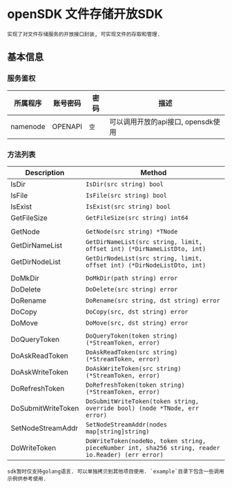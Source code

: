 # openSDK 文件存储开放SDK

    实现了对文件存储服务的开放接口封装, 可实现文件的存取和管理.

## 基本信息

### 服务鉴权

| 所属程序 |  账号密码 |  密码  |  描述  |
| ------- | ------|------ | ------ |
| namenode | OPENAPI | `空` | 可以调用开放的api接口, opensdk使用 |

### 方法列表

|  Description |    Method    |
| ------------ | ------------ |
| IsDir | `IsDir(src string) bool` |
| IsFile | `IsFile(src string) bool` |
| IsExist | `IsExist(src string) bool` |
| GetFileSize | `GetFileSize(src string) int64` |
| | |
| GetNode | `GetNode(src string) *TNode` |
| GetDirNameList | `GetDirNameList(src string, limit, offset int) (*DirNameListDto, int)` |
| GetDirNodeList | `GetDirNodeList(src string, limit, offset int) (*DirNodeListDto, int)` |
| | |
| DoMkDir | `DoMkDir(path string) error` |
| DoDelete | `DoDelete(src string) error` |
| DoRename | `DoRename(src string, dst string) error` |
| DoCopy | `DoCopy(src, dst string) error` |
| DoMove | `DoMove(src, dst string) error` |
| | |
| DoQueryToken | `DoQueryToken(token string) (*StreamToken, error)` |
| DoAskReadToken | `DoAskReadToken(src string) (*StreamToken, error)` |
| DoAskWriteToken | `DoAskWriteToken(src string) (*StreamToken, error)` |
| DoRefreshToken | `DoRefreshToken(token string) (*StreamToken, error)` |
| DoSubmitWriteToken | `DoSubmitWriteToken(token string, override bool) (node *TNode, err error)` |
| SetNodeStreamAddr | `SetNodeStreamAddr(nodes map[string]string)` |
| DoWriteToken | `DoWriteToken(nodeNo, token string, pieceNumber int, sha256 string, reader io.Reader) (err error)` |
    sdk暂时仅支持golang语言. 可以单独拷贝到其他项目使用. `example`目录下包含一些调用示例供参考使用.

